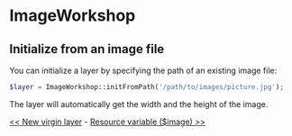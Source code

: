 # ImageWorkshop

## Initialize from an image file

You can initialize a layer by specifying the path of an existing image file:

```php
$layer = ImageWorkshop::initFromPath('/path/to/images/picture.jpg');
```

The layer will automatically get the width and the height of the image.

[<< New virgin layer](virgin-layer.md) - [Resource variable ($image) >>](resource-variable.md)
